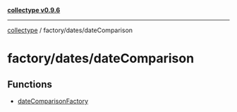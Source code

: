 [**collectype v0.9.6**](../../../README.md)

***

[collectype](../../../modules.md) / factory/dates/dateComparison

# factory/dates/dateComparison

## Functions

- [dateComparisonFactory](functions/dateComparisonFactory.md)
